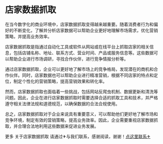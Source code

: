 # 店家数据抓取

在当今数字化的商业环境中，店家数据抓取变得越来越重要。随着消费者行为和偏好的不断变化，了解并分析店家数据可以帮助企业更好地理解市场需求，优化营销策略，并提高业务效率。

店家数据抓取是指通过自动化工具或软件从网站或在线平台上抓取店家的相关信息，包括店铺名称、地址、联系方式、营业时间、产品或服务信息等。这些数据可以帮助企业进行市场调研，寻找合作伙伴，进行竞争情报分析等。

通过店家数据抓取，企业可以更好地了解市场上的竞争格局，发现潜在的商机和合作伙伴。同时，店家数据也可以帮助企业进行精准营销，根据不同店家的特点和定位，制定个性化的营销策略，提高营销效果和转化率。

然而，店家数据抓取也面临着一些挑战，包括网站反爬虫机制、数据更新和清洗等问题。因此，企业在进行店家数据抓取时需要选择合适的抓取工具和技术，并严格遵守相关法律法规和道德规范，以确保数据的合法合规使用。

总之，店家数据抓取对于企业来说具有重要意义，可以帮助他们更好地了解市场和竞争环境，制定有效的营销策略，提高业务效率。因此，企业需要重视店家数据抓取，并合理合法地利用这些数据来促进业务发展。

更多 关于店家数据抓取 请通过✈与我们联系，感谢阅读，谢谢！[点这里联系✈](https://www.k02.cc)